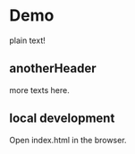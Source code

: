 # Demo

plain text!

## anotherHeader

more texts here.

## local development

Open index.html in the browser.
